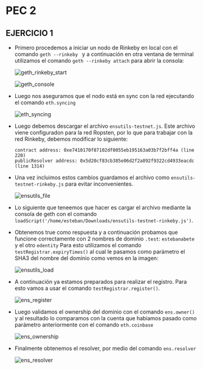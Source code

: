 # PEC 2
## EJERCICIO 1

- Primero procedemos a iniciar un nodo de Rinkeby en local con el comando `geth --rinkeby ` y a continuación en otra ventana de terminal utilizamos el comando `geth --rinkeby attach` para abrir la consola:

  ![geth_rinkeby_start](https://github.com/egabete/Disenio-y-Desarrollo/blob/master/PEC_2/Ejercicio_1/img/geth_rinkeby_start.png)

  ![geth_console](https://github.com/egabete/Disenio-y-Desarrollo/blob/master/PEC_2/Ejercicio_1/img/geth_console.png)


- Luego nos aseguramos que el nodo está en sync con la red ejecutando el comando `eth.syncing`

  ![eth_syncing](https://github.com/egabete/Disenio-y-Desarrollo/blob/master/PEC_2/Ejercicio_1/img/eth_syncing.png)

- Luego debemos descargar el archivo `ensutils-testnet.js`. Este archivo viene configuradon para la red Ropsten, por lo que para trabajar con la red Rinkeby, debemos modificar lo siguiente:

    ~~~
    contract address: 0xe7410170f87102df0055eb195163a03b7f2bff4a (line 220)
    publicResolver address: 0x5d20cf83cb385e06d2f2a892f9322cd4933eacdc (line 1314)
    ~~~


- Una vez incluimos estos cambios guardamos el archivo como `ensutils-testnet-rinkeby.js` para evitar inconvenientes.

  ![ensutils_file](https://github.com/egabete/Disenio-y-Desarrollo/blob/master/PEC_2/Ejercicio_1/img/ensutils_file.png)


- Lo siguiente que teneemos que hacer es cargar el archivo mediante la consola de geth con el comando `loadScript('/home/esteban/Downloads/ensutils-testnet-rinkeby.js')`.

- Obtenemos true como respuesta y a continuación probamos que funcione correctamente con 2 nombres de dominio `.test`: `estebanabete` y el otro `edentity`
Para esto utilizamos el comando `testRegistrar.expiryTimes()` al cual le pasamos como parámetro el SHA3 del nombre del dominio como vemos en la imagen:

  ![ensutils_load](https://github.com/egabete/Disenio-y-Desarrollo/blob/master/PEC_2/Ejercicio_1/img/ensutils_load.png)

- A continuación ya estamos preparados para realizar el registro. Para esto vamos a usar el comando `testRegistrar.register()`.


  ![ens_register](https://github.com/egabete/Disenio-y-Desarrollo/blob/master/PEC_2/Ejercicio_1/img/ens_register.png)


- Luego validamos el ownership del dominio con el comando `ens.owner()` y al resultado lo comparamos con la cuenta que habiamos pasado como parámetro anteriormente con el comando `eth.coinbase`

  ![ens_ownership](https://github.com/egabete/Disenio-y-Desarrollo/blob/master/PEC_2/Ejercicio_1/img/ens_ownership.png)

- Finalmente obtenemos el resolver, por medio del comando `ens.resolver`

  ![ens_resolver](https://github.com/egabete/Disenio-y-Desarrollo/blob/master/PEC_2/Ejercicio_1/img/ens_resolver.png)








